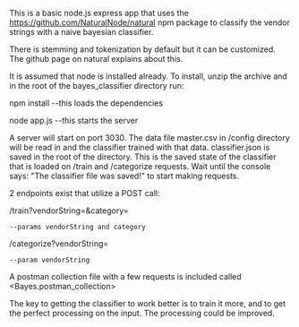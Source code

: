 This is a basic node.js express app that uses the 
https://github.com/NaturalNode/natural npm package to classify the vendor strings with a naive bayesian classifier.

There is stemming and tokenization by default but it can be customized.  The github page on natural explains about this.

It is assumed that node is installed already.
To install, unzip the archive and in the root of the bayes_classifier directory run:

npm install   --this loads the dependencies

node app.js   --this starts the server

A server will start on port 3030. The data file master.csv in /config  directory will be read in and the classifier trained with that data.  classifier.json is saved in the root of the directory.  This is the saved state of the classifier that is loaded on /train and /categorize requests.
Wait until the console says:
"The classifier file was saved!"
to start making requests.

2 endpoints exist that utilize a POST call:

/train?vendorString=<name>&category=<category>

	--params vendorString and category

/categorize?vendorString=<name>

	--param vendorString


A postman collection file with a few requests is included called <Bayes.postman_collection>

The key to getting the classifier to work better is to train it more, and to get the perfect
processing on the input.  The processing could be improved.




